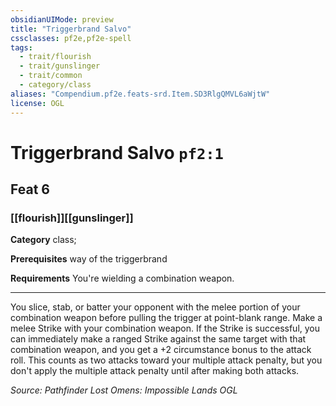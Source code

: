 ```yaml
---
obsidianUIMode: preview
title: "Triggerbrand Salvo"
cssclasses: pf2e,pf2e-spell
tags:
  - trait/flourish
  - trait/gunslinger
  - trait/common
  - category/class
aliases: "Compendium.pf2e.feats-srd.Item.SD3RlgQMVL6aWjtW"
license: OGL
---
```

# Triggerbrand Salvo `pf2:1`
## Feat 6
### [[flourish]][[gunslinger]]

**Category** class; 




**Prerequisites** way of the triggerbrand

**Requirements** You're wielding a combination weapon.

* * *

You slice, stab, or batter your opponent with the melee portion of your combination weapon before pulling the trigger at point-blank range. Make a melee Strike with your combination weapon. If the Strike is successful, you can immediately make a ranged Strike against the same target with that combination weapon, and you get a +2 circumstance bonus to the attack roll. This counts as two attacks toward your multiple attack penalty, but you don't apply the multiple attack penalty until after making both attacks.

*Source: Pathfinder Lost Omens: Impossible Lands*
*OGL*